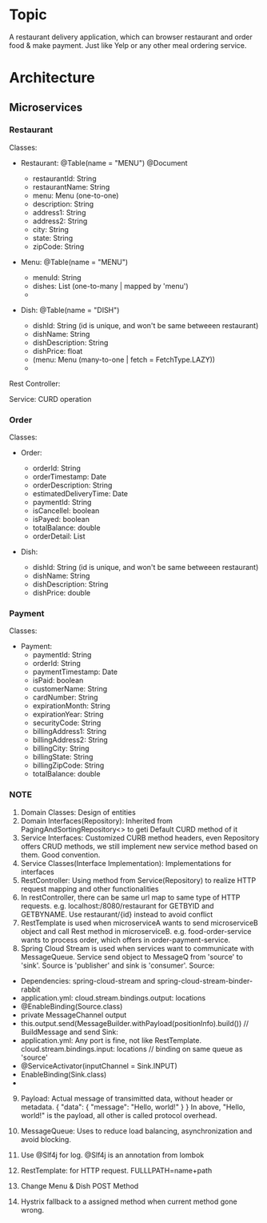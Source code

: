 # Topic
A restaurant delivery application, which can browser restaurant and order food & make payment. Just like Yelp or any other meal ordering service.
# Architecture

## Microservices

### Restaurant   
Classes:  
- Restaurant: @Table(name = "MENU") @Document
  - restaurantId: String
  - restaurantName: String
  - menu: Menu (one-to-one)
  - description: String
  - address1: String
  - address2: String
  - city: String
  - state: String
  - zipCode: String

- Menu: @Table(name = "MENU")
  - menuId: String
  - dishes: List<Dish> (one-to-many | mapped by 'menu')
  - 

- Dish: @Table(name = "DISH") 
  - dishId: String (id is unique, and won't be same betweeen restaurant)
  - dishName: String
  - dishDescription: String
  - dishPrice: float
  - (menu: Menu (many-to-one | fetch = FetchType.LAZY))
  - 

Rest Controller:    

Service:  CURD operation
### Order
Classes:   
- Order:
  - orderId: String
  - orderTimestamp: Date
  - orderDescription: String
  - estimatedDeliveryTime: Date
  - paymentId: String
  - isCancellel: boolean
  - isPayed: boolean
  - totalBalance: double
  - orderDetail: List<Dish>

- Dish: 
  - dishId: String (id is unique, and won't be same betweeen restaurant)
  - dishName: String
  - dishDescription: String
  - dishPrice: double 
### Payment
Classes:  
- Payment:   
  - paymentId: String
  - orderId: String
  - paymentTimestamp: Date
  - isPaid: boolean
  - customerName: String
  - cardNumber: String
  - expirationMonth: String
  - expirationYear: String
  - securityCode: String
  - billingAddress1: String
  - billingAddress2: String
  - billingCity: String
  - billingState: String
  - billingZipCode: String
  - totalBalance: double

### NOTE
1. Domain Classes: Design of entities
2. Domain Interfaces(Repository): Inherited from PagingAndSortingRepository<> to geti Default CURD method of it
3. Service Interfaces: Customized CURB method headers, even Repository offers CRUD methods, we still implement new service method based on them. Good convention.
4. Service Classes(Interface Implementation): Implementations for interfaces
5. RestController: Using method from Service(Repository) to realize HTTP request mapping and other functionalities
6. In restController, there can be same url map to same type of HTTP requests. e.g. localhost:/8080/restaurant for GETBYID and GETBYNAME. Use restaurant/{id} instead to avoid conflict
7. RestTemplate is used when microserviceA wants to send microserviceB object and call Rest method in microserviceB. e.g. food-order-service wants to process order, which offers in order-payment-service.
8. Spring Cloud Stream is used when services want to communicate with MessageQueue. Service send object to MessageQ from 'source' to 'sink'. Source is 'publisher' and sink is 'consumer'.
Source:  
  - Dependencies: spring-cloud-stream and spring-cloud-stream-binder-rabbit
  - application.yml: cloud.stream.bindings.output: locations
  - @EnableBinding(Source.class)
  - private MessageChannel output
  - this.output.send(MessageBuilder.withPayload(positionInfo).build()) // BuildMessage and send
Sink:  
  - application.yml: Any port is fine, not like RestTemplate. cloud.stream.bindings.input: locations // binding on same queue as 'source'
  - @ServiceActivator(inputChannel = Sink.INPUT)
  - EnableBinding(Sink.class)
  - 

9. Payload: Actual message of transimitted data, without header or metadata.
{
    "data": {
        "message": "Hello, world!"
    }
}
In above, "Hello, world!" is the payload, all other is called protocol overhead.
10. MessageQueue: Uses to reduce load balancing, asynchronization and avoid blocking.

1. Use @Slf4j for log. @Slf4j is an annotation from lombok
2. RestTemplate: for HTTP request. FULLLPATH=name+path
3. Change Menu & Dish POST Method
4. Hystrix fallback to a assigned method when current method gone wrong.
